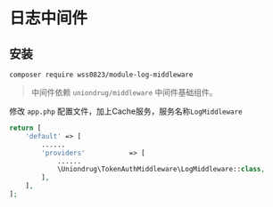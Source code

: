 # 日志中间件

## 安装
```shell
composer require wss0823/module-log-middleware
```
> 中间件依赖 `uniondrug/middleware` 中间件基础组件。


修改 `app.php` 配置文件，加上Cache服务，服务名称`LogMiddleware`

```php
return [
    'default' => [
        ......
        'providers'           => [
            ......
            \Uniondrug\TokenAuthMiddleware\LogMiddleware::class,
        ],
    ],
];
```